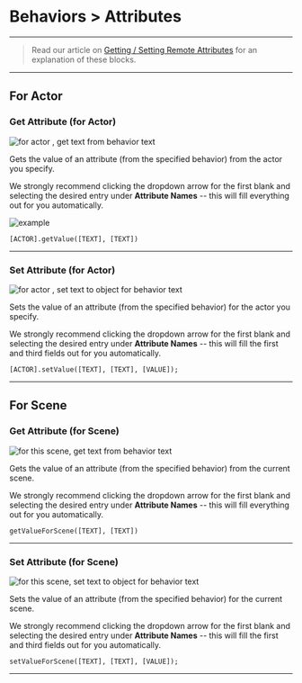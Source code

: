 # Behaviors > Attributes

***

> Read our article on [Getting / Setting Remote Attributes](http://www.stencyl.com/help/view/set-get-attributes-remotely/) for an explanation of these blocks.

***

## For Actor

### <a name="get-attribute"></a> Get Attribute (for Actor)

![for actor , get text from behavior text](http://static.stencyl.com/pedia2/block-images/behavior/attributes/get-attribute.png)

Gets the value of an attribute (from the specified behavior) from the actor you specify.

We strongly recommend clicking the dropdown arrow for the first blank and selecting the desired entry under **Attribute Names** -- this will fill everything out for you automatically.

![example](http://static.stencyl.com/pedia2/ch7/getset/image01.png)

```
[ACTOR].getValue([TEXT], [TEXT])
```

***

### <a name="set-attribute"></a> Set Attribute (for Actor)

![for actor , set text to object for behavior text](http://static.stencyl.com/pedia2/block-images/behavior/attributes/set-attribute.png)

Sets the value of an attribute (from the specified behavior) for the actor you specify.

We strongly recommend clicking the dropdown arrow for the first blank and selecting the desired entry under **Attribute Names** -- this will fill the first and third fields out for you automatically.

```
[ACTOR].setValue([TEXT], [TEXT], [VALUE]);
```

***

## For Scene

### <a name="scene-get-attribute"></a> Get Attribute (for Scene)

![for this scene, get text from behavior text](http://static.stencyl.com/pedia2/block-images/behavior/attributes/scene-get-attribute.png)

Gets the value of an attribute (from the specified behavior) from the current scene.

We strongly recommend clicking the dropdown arrow for the first blank and selecting the desired entry under **Attribute Names** -- this will fill everything out for you automatically.

```
getValueForScene([TEXT], [TEXT])
```

***

### <a name="scene-set-attribute"></a> Set Attribute (for Scene)

![for this scene, set text to object for behavior text](http://static.stencyl.com/pedia2/block-images/behavior/attributes/scene-set-attribute.png)

Sets the value of an attribute (from the specified behavior) for the current scene.

We strongly recommend clicking the dropdown arrow for the first blank and selecting the desired entry under **Attribute Names** -- this will fill the first and third fields out for you automatically.

```
setValueForScene([TEXT], [TEXT], [VALUE]);
```

***
